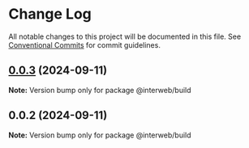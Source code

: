 # Change Log

All notable changes to this project will be documented in this file.
See [Conventional Commits](https://conventionalcommits.org) for commit guidelines.

## [0.0.3](https://github.com/cosmology-tech/interweb-build/compare/@interweb/build@0.0.2...@interweb/build@0.0.3) (2024-09-11)

**Note:** Version bump only for package @interweb/build





## 0.0.2 (2024-09-11)

**Note:** Version bump only for package @interweb/build
